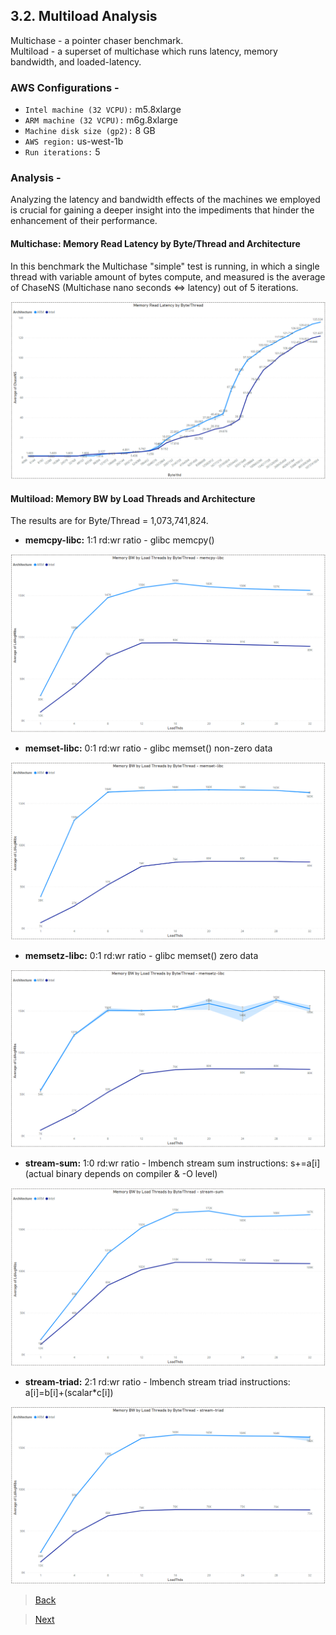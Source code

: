 ## 3.2. Multiload Analysis

Multichase - a pointer chaser benchmark.\
Multiload - a superset of multichase which runs latency, memory bandwidth, and loaded-latency.

### AWS Configurations -

- `Intel machine (32 VCPU):` m5.8xlarge
- `ARM machine (32 VCPU):` m6g.8xlarge
- `Machine disk size (gp2):` 8 GB
- `AWS region:` us-west-1b
- `Run iterations:` 5

### Analysis -

Analyzing the latency and bandwidth effects of the machines we employed is crucial for gaining a deeper insight into the impediments that hinder the enhancement of their performance.

#### Multichase: Memory Read Latency by Byte/Thread and Architecture

In this benchmark the Multichase "simple" test is running, in which a single thread with variable amount of bytes compute, and measured is the average of ChaseNS (Multichase nano seconds <=> latency) out of 5 iterations.

![Alt text](utils/multiload/multichase/memory_read_latency_by_byte_per_thread.png "Memory Read Latency by Byte per Thread and Architecture")

#### Multiload: Memory BW by Load Threads and Architecture

The results are for Byte/Thread = 1,073,741,824.

- **memcpy-libc:**
1:1 rd:wr ratio - glibc memcpy()

![Alt text](utils/multiload/memory_bandwidth/memcpy-libc.png "Memory BW by Load Threads and Architecture")

- **memset-libc:**
0:1 rd:wr ratio - glibc memset() non-zero data

![Alt text](utils/multiload/memory_bandwidth/memset-libc.png "Memory BW by Load Threads and Architecture")

- **memsetz-libc:**
0:1 rd:wr ratio - glibc memset() zero data

![Alt text](utils/multiload/memory_bandwidth/memsetz-libc.png "Memory BW by Load Threads and Architecture")

- **stream-sum:**
1:0 rd:wr ratio - lmbench stream sum instructions: s+=a[i] (actual binary depends on compiler & -O level)

![Alt text](utils/multiload/memory_bandwidth/stream-sum.png "Memory BW by Load Threads and Architecture")

- **stream-triad:**
2:1 rd:wr ratio - lmbench stream triad instructions: a[i]=b[i]+(scalar*c[i])

![Alt text](utils/multiload/memory_bandwidth/stream-triad.png "Memory BW by Load Threads and Architecture")


> [Back](./stream_analysis.md)

> [Next](./sysbench_analysis.md)
